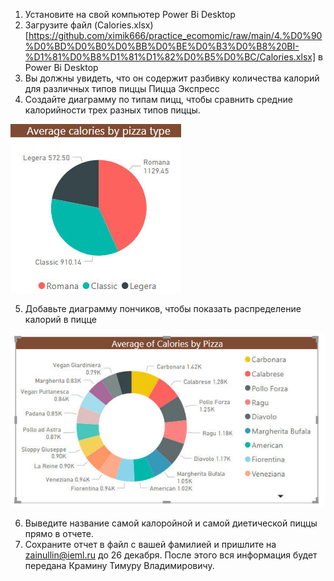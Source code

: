 1. Установите на свой компьютер Power Bi Desktop
2. Загрузите файл (Calories.xlsx)[https://github.com/ximik666/practice_ecomomic/raw/main/4.%D0%90%D0%BD%D0%B0%D0%BB%D0%BE%D0%B3%D0%B8%20BI-%D1%81%D0%B8%D1%81%D1%82%D0%B5%D0%BC/Calories.xlsx] в Power Bi Desktop
3. Вы должны увидеть, что он содержит разбивку количества калорий для различных типов пиццы Пицца Экспресс
4. Создайте диаграмму по типам пицц, чтобы сравнить средние калорийности трех разных типов пиццы.

![](./img/57-2.jpg)

5. Добавьте диаграмму пончиков, чтобы показать распределение калорий в пицце

![](./img/57-3.jpg)

6. Выведите название самой калоройной и самой диетической пиццы прямо в отчете. 
7. Сохраните отчет в файл с вашей фамилией и пришлите на zainullin@ieml.ru до 26 декабря. После этого вся информация будет передана Крамину Тимуру Владимировичу.
